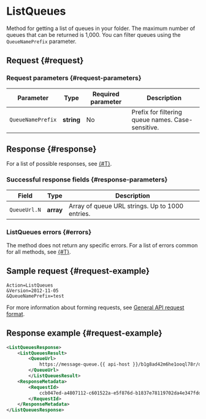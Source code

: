 # ListQueues

Method for getting a list of queues in your folder. The maximum number of queues that can be returned is 1,000. You can filter queues using the `QueueNamePrefix` parameter.

## Request {#request}

### Request parameters {#request-parameters}

| Parameter | Type | Required parameter | Description |
----- | ----- | ----- | -----
| `QueueNamePrefix` | **string** | No | Prefix for filtering queue names. Case-sensitive. |

## Response {#response}

For a list of possible responses, see [{#T}](../common-errors.md).

### Successful response fields {#response-parameters}

| Field | Type | Description |
----- | ----- | -----
| `QueueUrl.N` | **array** | Array of queue URL strings. Up to 1000 entries. |

### ListQueues errors {#errors}

The method does not return any specific errors. For a list of errors common for all methods, see [{#T}](../common-errors.md).

## Sample request {#request-example}

```
Action=ListQueues
&Version=2012-11-05
&QueueNamePrefix=test
```

For more information about forming requests, see [General API request format](../index.md#api-request).

## Response example {#request-example}

```xml
<ListQueuesResponse>
    <ListQueuesResult>
        <QueueUrl>
            https://message-queue.{{ api-host }}/b1g8ad42m6he1ooql78r/dj600000000000le07ol/sample-queue
        </QueueUrl>
        </ListQueuesResult>
    <ResponseMetadata>
        <RequestId>
            ccb047ed-a4807112-c601522a-e5f876d-b1837e78119702da4e347fddf29d3c95
        </RequestId>
    </ResponseMetadata>
</ListQueuesResponse>
```
